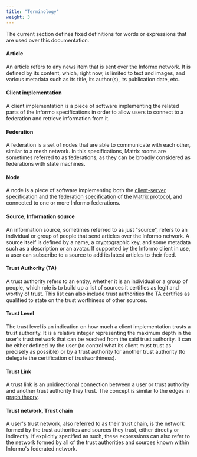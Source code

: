 ```yaml
---
title: "Terminology"
weight: 3
---
```


The current section defines fixed definitions for words or expressions that are
used over this documentation.

#### Article

An article refers to any news item that is sent over the Informo network. It is
defined by its content, which, right now, is limited to text and images, and
various metadata such as its title, its author(s), its publication date, etc..

#### Client implementation

A client implementation is a piece of software implementing the related parts of
the Informo specifications in order to allow users to connect to a federation
and retrieve information from it.

#### Federation

A federation is a set of nodes that are able to communicate with each other,
similar to a mesh network. In this specifications, Matrix rooms are sometimes
referred to as federations, as they can be broadly considered as federations
with state machines.

#### Node

A node is a piece of software implementing both the [client-server
specification](https://matrix.org/docs/spec/client_server/r0.4.0.html) and the
[federation
specification](https://matrix.org/docs/spec/server_server/r0.1.1.html) of the
[Matrix protocol](https://matrix.org), and connected to one or more Informo
federations.

#### Source, Information source

An information source, sometimes referred to as just "source", refers to an
individual or group of people that send articles over the Informo network. A
source itself is defined by a name, a cryptographic key, and some metadata such
as a description or an avatar. If supported by the Informo client in use, a user
can subscribe to a source to add its latest articles to their feed.

#### Trust Authority (TA)

A trust authority refers to an entity, whether it is an individual or a group of
people, which role is to build up a list of sources it certifies as legit and
worthy of trust. This list can also include trust authorities the TA certifies
as qualified to state on the trust worthiness of other sources.

#### Trust Level

The trust level is an indication on how much a client implementation trusts a
trust authority. It is a relative integer representing the maximum depth in the
user's trust network that can be reached from the said trust authority. It can
be either defined by the user (to control what its client must trust as
precisely as possible) or by a trust authority for another trust authority (to
delegate the certification of trustworthiness).

#### Trust Link

A trust link is an unidirectional connection between a user or trust authority
and another trust authority they trust. The concept is similar to the edges in
[graph theory](https://en.wikipedia.org/wiki/Graph_theory).

#### Trust network, Trust chain

A user's trust network, also referred to as their trust chain, is the network
formed by the trust authorities and sources they trust, either directly or
indirectly. If explicitly specified as such, these expressions can also refer to
the network formed by all of the trust authorities and sources known within
Informo's federated network.
